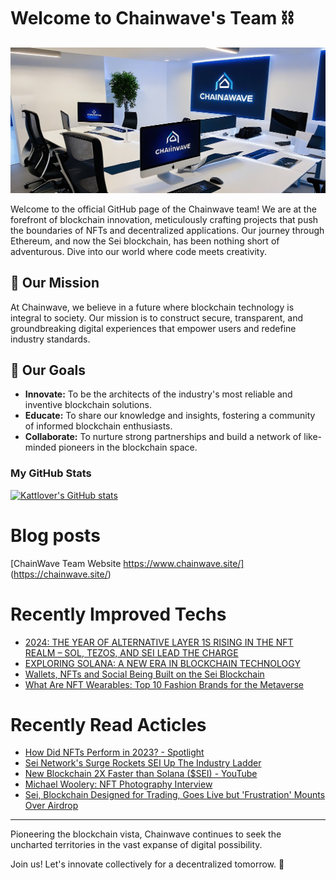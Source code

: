 # Welcome to Chainwave's Team :chains:

![Workspace Banner](assets/workspace.jpg)

Welcome to the official GitHub page of the Chainwave team! We are at the forefront of blockchain innovation, meticulously crafting projects that push the boundaries of NFTs and decentralized applications. Our journey through Ethereum, and now the Sei blockchain, has been nothing short of adventurous. Dive into our world where code meets creativity.

## :compass: Our Mission

At Chainwave, we believe in a future where blockchain technology is integral to society. Our mission is to construct secure, transparent, and groundbreaking digital experiences that empower users and redefine industry standards.

## :dart: Our Goals

- **Innovate:** To be the architects of the industry's most reliable and inventive blockchain solutions.
- **Educate:** To share our knowledge and insights, fostering a community of informed blockchain enthusiasts.
- **Collaborate:** To nurture strong partnerships and build a network of like-minded pioneers in the blockchain space.

### My GitHub Stats

<a href="http://www.github.com/chainwave-team"><img src="https://github-readme-stats.vercel.app/api?username=chainwave-team&show_icons=true&count_private=true&title_color=0891b2&text_color=ffffff&icon_color=0891b2&bg_color=1c1917&hide_border=true&theme=prussian&show=reviews,discussions_started,discussions_answered,prs_merged,prs_merged_percentage" alt="Kattlover's GitHub stats" /></a>

# Blog posts
<!-- BLOG-POST-LIST:START -->
[ChainWave Team Website https://www.chainwave.site/] (https://chainwave.site/)

<!-- BLOG-POST-LIST:END -->

# Recently Improved Techs
- [2024: THE YEAR OF ALTERNATIVE LAYER 1S RISING IN THE NFT REALM – SOL, TEZOS, AND SEI LEAD THE CHARGE](https://www.nftculture.com/nft-news/2024-the-year-of-alternative-layer-1s-rising-in-the-nft-realm-sol-tezos-and-sei-lead-the-charge/)
- [EXPLORING SOLANA: A NEW ERA IN BLOCKCHAIN TECHNOLOGY](https://nftartwithlauren.com/exploring-solana/)
- [Wallets, NFTs and Social Being Built on the Sei Blockchain](https://heybeluga.com/articles/sei-projects/)
- [What Are NFT Wearables: Top 10 Fashion Brands for the Metaverse](https://blockchainmagazine.net/what-are-nft-wearables-top-10-fashion-brands-for-the-metaverse/)

# Recently Read Acticles
- [How Did NFTs Perform in 2023? - Spotlight](https://www.altcoinbuzz.io/spotlight/how-did-nfts-perform-in-2023/)
- [Sei Network's Surge Rockets SEI Up The Industry Ladder](https://nftnewstoday.com/2024/01/15/sei-networks-surge-rockets-sei-up-the-industry-ladder/)
- [New Blockchain 2X Faster than Solana ($SEI) - YouTube](https://www.youtube.com/watch?v=7qoJaHkz3-o)
- [Michael Woolery: NFT Photography Interview](https://www.nftculture.com/nft-news/michael-woolery-nft-photography-interview/)
- [Sei, Blockchain Designed for Trading, Goes Live but 'Frustration' Mounts Over Airdrop](https://www.coindesk.com/tech/2023/08/16/sei-blockchain-designed-for-trading-goes-live-but-frustration-mounts-over-airdrop/)

---

Pioneering the blockchain vista, Chainwave continues to seek the uncharted territories in the vast expanse of digital possibility.

Join us! Let's innovate collectively for a decentralized tomorrow. 🚀

